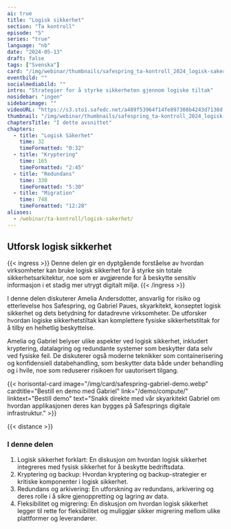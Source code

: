 ```yaml
---
ai: true
title: "Logisk sikkerhet"
section: "Ta kontroll"
episode: "5"
series: "true"
language: "nb"
date: "2024-05-13"
draft: false
tags: ["Svenska"]
card: "/img/webinar/thumbnails/safespring_ta-kontroll_2024_logisk-sakerhet.jpg"
eventbild: ""
socialmediabild: ""
intro: "Strategier for å styrke sikkerheten gjennom logiske tiltak"
nosidebar: "ingen"
sidebarimage: ""
videoURL: "https://s3.sto1.safedc.net/a489f53964f14fe897308b4243d7138d:processedvideos/safespring_ta-kontroll_2024_logisk-sakerhet_final/master.m3u8"
thumbnail: "/img/webinar/thumbnails/safespring_ta-kontroll_2024_logisk-sakerhet.jpg"
chaptersTitle: "I dette avsnittet"
chapters:
  - title: "Logisk Säkerhet"
    time: 32
    timeFormatted: "0:32"
  - title: "Kryptering"
    time: 165
    timeFormatted: "2:45"
  - title: "Redundans"
    time: 330
    timeFormatted: "5:30"
  - title: "Migration"
    time: 748
    timeFormatted: "12:28"
aliases:
  - /webinar/ta-kontroll/logisk-sakerhet/
---
```

## Utforsk logisk sikkerhet

{{< ingress >}}
Denne delen gir en dyptgående forståelse av hvordan virksomheter kan bruke logisk sikkerhet for å styrke sin totale sikkerhetsarkitektur, noe som er avgjørende for å beskytte sensitiv informasjon i et stadig mer utrygt digitalt miljø.
{{< /ingress >}}

I denne delen diskuterer Amelia Andersdotter, ansvarlig for risiko og etterlevelse hos Safespring, og Gabriel Paues, skyarkitekt, konseptet logisk sikkerhet og dets betydning for datadrevne virksomheter. De utforsker hvordan logiske sikkerhetstiltak kan komplettere fysiske sikkerhetstiltak for å tilby en helhetlig beskyttelse.

Amelia og Gabriel belyser ulike aspekter ved logisk sikkerhet, inkludert kryptering, datalagring og redundante systemer som beskytter data selv ved fysiske feil. De diskuterer også moderne teknikker som containerisering og konfidensiell databehandling, som beskytter data både under behandling og i hvile, noe som reduserer risikoen for uautorisert tilgang.

{{< horisontal-card image="/img/card/safespring-gabriel-demo.webp" cardtitle="Bestill en demo med Gabriel" link="/demo/compute/" linktext="Bestill demo" text="Snakk direkte med vår skyarkitekt Gabriel om hvordan applikasjonen deres kan bygges på Safesprings digitale infrastruktur." >}}

{{< distance >}}

### I denne delen

1. Logisk sikkerhet forklart: En diskusjon om hvordan logisk sikkerhet integreres med fysisk sikkerhet for å beskytte bedriftsdata.
2. Kryptering og backup: Hvordan kryptering og backup-strategier er kritiske komponenter i logisk sikkerhet.
3. Redundans og arkivering: En utforskning av redundans, arkivering og deres rolle i å sikre gjenoppretting og lagring av data.
4. Fleksibilitet og migrering: En diskusjon om hvordan logisk sikkerhet legger til rette for fleksibilitet og muliggjør sikker migrering mellom ulike plattformer og leverandører.